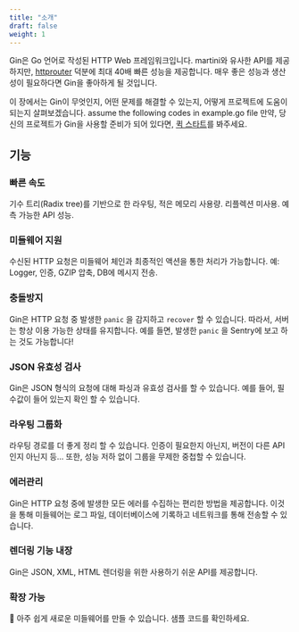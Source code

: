 ```yaml
---
title: "소개"
draft: false
weight: 1
---
```


Gin은 Go 언어로 작성된 HTTP Web 프레임워크입니다. martini와 유사한 API를 제공하지만, [httprouter](https://github.com/julienschmidt/httprouter) 덕분에 최대 40배 빠른 성능을 제공합니다. 매우 좋은 성능과 생산성이 필요하다면 Gin을 좋아하게 될 것입니다.

이 장에서는 Gin이 무엇인지, 어떤 문제를 해결할 수 있는지, 어떻게 프로젝트에 도움이 되는지 살펴보겠습니다.
assume the following codes in example.go file
만약, 당신의 프로젝트가 Gin을 사용할 준비가 되어 있다면, [퀵 스타트](https://gin-gonic.com/docs/quickstart/)를 봐주세요.

## 기능

### 빠른 속도

기수 트리(Radix tree)를 기반으로 한 라우팅, 적은 메모리 사용량. 리플렉션 미사용. 예측 가능한 API 성능.

### 미들웨어 지원

수신된 HTTP 요청은 미들웨어 체인과 최종적인 액션을 통한 처리가 가능합니다.
예: Logger, 인증, GZIP 압축, DB에 메시지 전송.

### 충돌방지

Gin은 HTTP 요청 중 발생한 `panic` 을 감지하고 `recover` 할 수 있습니다. 따라서, 서버는 항상 이용 가능한 상태를 유지합니다. 예를 들면, 발생한 `panic` 을 Sentry에 보고 하는 것도 가능합니다!

### JSON 유효성 검사

Gin은 JSON 형식의 요청에 대해 파싱과 유효성 검사를 할 수 있습니다. 예를 들어, 필수값이 들어 있는지 확인 할 수 있습니다.

### 라우팅 그룹화

라우팅 경로를 더 좋게 정리 할 수 있습니다. 인증이 필요한지 아닌지, 버전이 다른 API인지 아닌지 등... 또한, 성능 저하 없이 그룹을 무제한 중첩할 수 있습니다.

### 에러관리

Gin은 HTTP 요청 중에 발생한 모든 에러를 수집하는 편리한 방법을 제공합니다. 이것을 통해 미들웨어는 로그 파일, 데이터베이스에 기록하고 네트워크를 통해 전송할 수 있습니다.

### 렌더링 기능 내장

Gin은 JSON, XML, HTML 렌더링을 위한 사용하기 쉬운 API를 제공합니다.

### 확장 가능

아주 쉽게 새로운 미들웨어를 만들 수 있습니다. 샘플 코드를 확인하세요.

